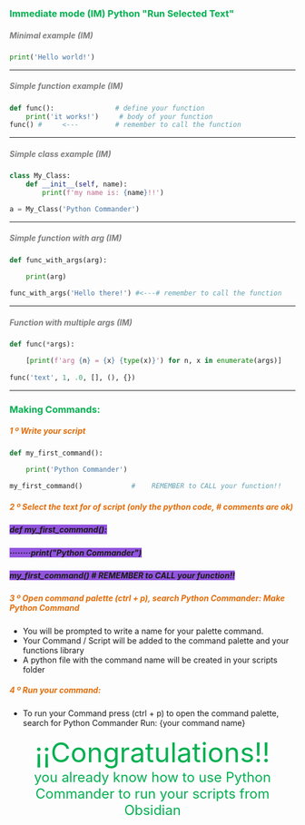 ### <font color="#00b050">Immediate mode (IM) Python "Run Selected Text"</font>
##### <font color="#7f7f7f">Minimal example (IM)</font>
```python
print('Hello world!')
```

___
##### <font color="#7f7f7f">Simple function example (IM)</font>
```python
def func():               # define your function 
	print('it works!')     # body of your function
func() #     <---         # remember to call the function
```

___
##### <font color="#7f7f7f">Simple class example (IM)</font>
```python
class My_Class:
	def __init__(self, name):
		print(f'my name is: {name}!!')

a = My_Class('Python Commander')
```

______________________________________________________________
##### <font color="#7f7f7f">Simple function with arg (IM)</font>
```python
def func_with_args(arg):

	print(arg)
	
func_with_args('Hello there!') #<---# remember to call the function
```

_____________________________________________________________
##### <font color="#7f7f7f">Function with multiple args (IM)</font>
```python
def func(*args):

	[print(f'arg {n} = {x} {type(x)}') for n, x in enumerate(args)]
	
func('text', 1, .0, [], (), {})	
```

___

### <font color="#00b050">Making Commands: </font>

##### <font color="#e36c09">1 º Write your script</font>
```python
def my_first_command():

	print('Python Commander')
	
my_first_command()            #    REMEMBER to CALL your function!!
```

##### <font color="#e36c09">2 º Select the text for of script (only the python code, # comments are ok) </font>
##### <span style="background:#9254de">def my_first_command():</span>

##### <span style="background:#9254de">········print("Python Commander")</span>

##### <span style="background:#9254de">my_first_command() #    REMEMBER to CALL your function!! </span>

##### <font color="#e36c09">3 º Open command palette (ctrl + p),  search Python Commander: Make Python Command</font>
- You will be prompted to write a name for your palette command. 
- Your Command / Script will be added to the command palette and your functions library
- A python file with the command name will be created in your scripts folder  

##### <font color="#e36c09">4 º Run your command: </font>
- To run your Command press (ctrl + p) to open the command palette, search for Python Commander Run: {your command name}

<font color="#00b050"><center><font size="8">  ¡¡Congratulations!! </font></center></font>
<font color="#00b050"><center><font size="5">you already know how to use Python Commander to run your scripts from Obsidian</font></center></font>
